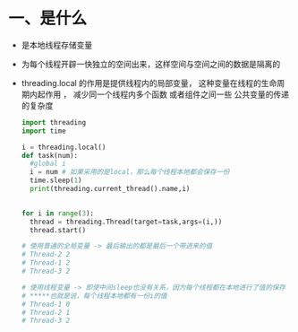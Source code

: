 # 一、是什么

- 是本地线程存储变量

-  为每个线程开辟一快独立的空间出来，这样空间与空间之间的数据是隔离的

- threading.local  的作用是提供线程内的局部变量， 这种变量在线程的生命周期内起作用 ， 减少同一个线程内多个函数 或者组件之间一些 公共变量的传递的复杂度

  ```python
  import threading
  import time
  
  i = threading.local()
  def task(num):
    #global i
    i = num # 如果采用的是local，那么每个线程本地都会保存一份
    time.sleep(1)
    print(threading.current_thread().name,i)
    
  
  for i in range(3):
    thread = threading.Thread(target=task,args=(i,))
    thread.start()
  
  # 使用普通的全局变量 -> 最后输出的都是最后一个带进来的值
  # Thread-2 2
  # Thread-1 2
  # Thread-3 2
  
  # 使用线程变量 -> 即使中间sleep也没有关系，因为每个线程都在本地进行了值的保存
  # *****也就是说，每个线程本地都有一份i的值
  # Thread-1 0
  # Thread-2 1
  # Thread-3 2
  ```

  